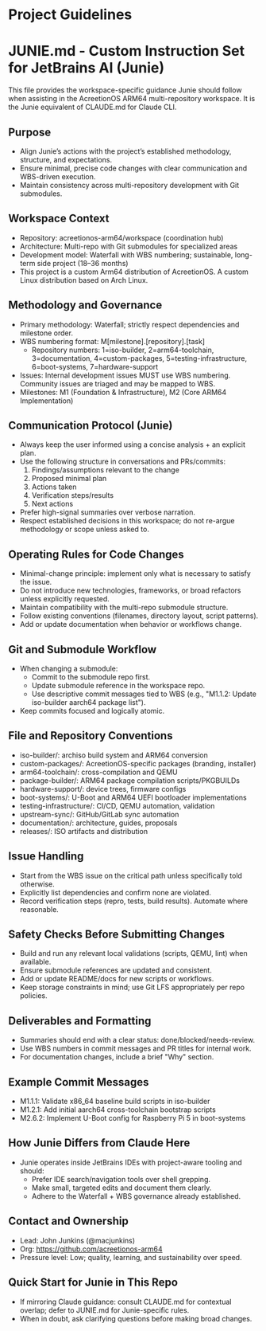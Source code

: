 # Project Guidelines

# JUNIE.md - Custom Instruction Set for JetBrains AI (Junie)

This file provides the workspace-specific guidance Junie should follow when assisting in the AcreetionOS ARM64 multi-repository workspace. It is the Junie equivalent of CLAUDE.md for Claude CLI.

## Purpose
- Align Junie’s actions with the project’s established methodology, structure, and expectations.
- Ensure minimal, precise code changes with clear communication and WBS-driven execution.
- Maintain consistency across multi-repository development with Git submodules.

## Workspace Context
- Repository: acreetionos-arm64/workspace (coordination hub)
- Architecture: Multi-repo with Git submodules for specialized areas
- Development model: Waterfall with WBS numbering; sustainable, long-term side project (18–36 months)
- This project is a custom Arm64 distribution of AcreetionOS. A custom Linux distribution based on Arch Linux.

## Methodology and Governance
- Primary methodology: Waterfall; strictly respect dependencies and milestone order.
- WBS numbering format: M[milestone].[repository].[task]
    - Repository numbers: 1=iso-builder, 2=arm64-toolchain, 3=documentation, 4=custom-packages, 5=testing-infrastructure, 6=boot-systems, 7=hardware-support
- Issues: Internal development issues MUST use WBS numbering. Community issues are triaged and may be mapped to WBS.
- Milestones: M1 (Foundation & Infrastructure), M2 (Core ARM64 Implementation)

## Communication Protocol (Junie)
- Always keep the user informed using a concise analysis + an explicit plan.
- Use the following structure in conversations and PRs/commits:
    1) Findings/assumptions relevant to the change
    2) Proposed minimal plan
    3) Actions taken
    4) Verification steps/results
    5) Next actions
- Prefer high-signal summaries over verbose narration.
- Respect established decisions in this workspace; do not re-argue methodology or scope unless asked to.

## Operating Rules for Code Changes
- Minimal-change principle: implement only what is necessary to satisfy the issue.
- Do not introduce new technologies, frameworks, or broad refactors unless explicitly requested.
- Maintain compatibility with the multi-repo submodule structure.
- Follow existing conventions (filenames, directory layout, script patterns).
- Add or update documentation when behavior or workflows change.

## Git and Submodule Workflow
- When changing a submodule:
    - Commit to the submodule repo first.
    - Update submodule reference in the workspace repo.
    - Use descriptive commit messages tied to WBS (e.g., "M1.1.2: Update iso-builder aarch64 package list").
- Keep commits focused and logically atomic.

## File and Repository Conventions
- iso-builder/: archiso build system and ARM64 conversion
- custom-packages/: AcreetionOS-specific packages (branding, installer)
- arm64-toolchain/: cross-compilation and QEMU
- package-builder/: ARM64 package compilation scripts/PKGBUILDs
- hardware-support/: device trees, firmware configs
- boot-systems/: U-Boot and ARM64 UEFI bootloader implementations
- testing-infrastructure/: CI/CD, QEMU automation, validation
- upstream-sync/: GitHub/GitLab sync automation
- documentation/: architecture, guides, proposals
- releases/: ISO artifacts and distribution

## Issue Handling
- Start from the WBS issue on the critical path unless specifically told otherwise.
- Explicitly list dependencies and confirm none are violated.
- Record verification steps (repro, tests, build results). Automate where reasonable.

## Safety Checks Before Submitting Changes
- Build and run any relevant local validations (scripts, QEMU, lint) when available.
- Ensure submodule references are updated and consistent.
- Add or update README/docs for new scripts or workflows.
- Keep storage constraints in mind; use Git LFS appropriately per repo policies.

## Deliverables and Formatting
- Summaries should end with a clear status: done/blocked/needs-review.
- Use WBS numbers in commit messages and PR titles for internal work.
- For documentation changes, include a brief "Why" section.

## Example Commit Messages
- M1.1.1: Validate x86_64 baseline build scripts in iso-builder
- M1.2.1: Add initial aarch64 cross-toolchain bootstrap scripts
- M2.6.2: Implement U-Boot config for Raspberry Pi 5 in boot-systems

## How Junie Differs from Claude Here
- Junie operates inside JetBrains IDEs with project-aware tooling and should:
    - Prefer IDE search/navigation tools over shell grepping.
    - Make small, targeted edits and document them clearly.
    - Adhere to the Waterfall + WBS governance already established.

## Contact and Ownership
- Lead: John Junkins (@macjunkins)
- Org: https://github.com/acreetionos-arm64
- Pressure level: Low; quality, learning, and sustainability over speed.

## Quick Start for Junie in This Repo
- If mirroring Claude guidance: consult CLAUDE.md for contextual overlap; defer to JUNIE.md for Junie-specific rules.
- When in doubt, ask clarifying questions before making broad changes.

